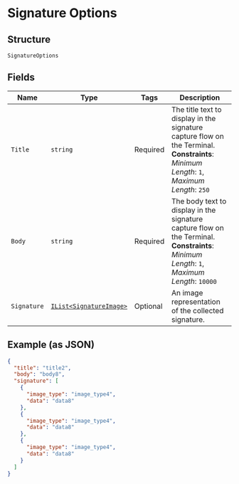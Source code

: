 
# Signature Options

## Structure

`SignatureOptions`

## Fields

| Name | Type | Tags | Description |
|  --- | --- | --- | --- |
| `Title` | `string` | Required | The title text to display in the signature capture flow on the Terminal.<br>**Constraints**: *Minimum Length*: `1`, *Maximum Length*: `250` |
| `Body` | `string` | Required | The body text to display in the signature capture flow on the Terminal.<br>**Constraints**: *Minimum Length*: `1`, *Maximum Length*: `10000` |
| `Signature` | [`IList<SignatureImage>`](../../doc/models/signature-image.md) | Optional | An image representation of the collected signature. |

## Example (as JSON)

```json
{
  "title": "title2",
  "body": "body8",
  "signature": [
    {
      "image_type": "image_type4",
      "data": "data8"
    },
    {
      "image_type": "image_type4",
      "data": "data8"
    },
    {
      "image_type": "image_type4",
      "data": "data8"
    }
  ]
}
```

